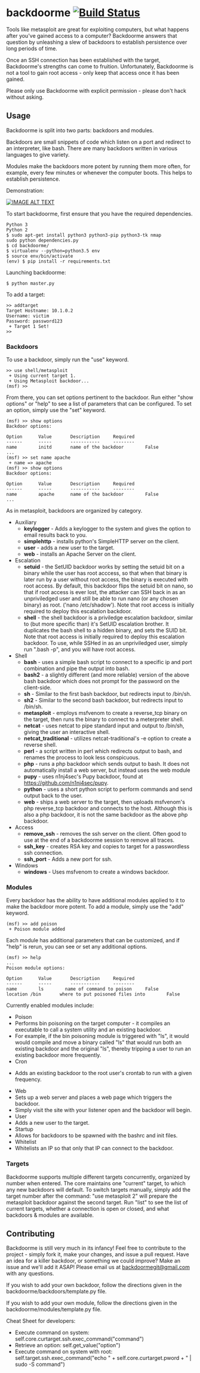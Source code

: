 # backdoorme [![Build Status](https://travis-ci.org/Kkevsterrr/backdoorme.png)](https://travis-ci.org/Kkevsterrr/backdoorme)

 Tools like metasploit are great for exploiting computers, but what happens after you've gained access to a computer? Backdoorme answers that question by unleashing a slew of backdoors to establish persistence over long periods of time.

 Once an SSH connection has been established with the target, Backdoorme's strengths can come to fruition. Unfortunately, Backdoorme is not a tool to gain root access - only keep that access once it has been gained.

 Please only use Backdoorme with explicit permission - please don't hack without asking.
 
## Usage
Backdoorme is split into two parts: backdoors and modules. 

Backdoors are small snippets of code which listen on a port and redirect to an interpreter, like bash. There are many backdoors written in various languages to give variety.

Modules make the backdoors more potent by running them more often, for example, every few minutes or whenever the computer boots. This helps to establish persistence.

Demonstration:

[![IMAGE ALT TEXT](http://img.youtube.com/vi/HhnX1Y09KAk/0.jpg)](http://www.youtube.com/watch?v=HhnX1Y09KAk "BackdoorMe Sh demo")

To start backdoorme, first ensure that you have the required dependencies. 
```
Python 3                                                                                   Python 2
$ sudo apt-get install python3 python3-pip python3-tk nmap                                 sudo python dependencies.py
$ cd backdoorme/
$ virtualenv --python=python3.5 env
$ source env/bin/activate
(env) $ pip install -r requirements.txt
```
Launching backdoorme:
```
$ python master.py
```
To add a target:
``` 
>> addtarget
Target Hostname: 10.1.0.2
Username: victim
Password: password123
 + Target 1 Set!
>>
```
### Backdoors

To use a backdoor, simply run the "use" keyword. 
``` 
>> use shell/metasploit
 + Using current target 1.
 + Using Metasploit backdoor...
(msf) >>
```
From there, you can set options pertinent to the backdoor.  Run either "show options" or "help" to see a list of parameters that can be configured.  To set an option, simply use the "set" keyword. 
```
(msf) >> show options
Backdoor options:

Option		Value		Description		Required
------		-----		-----------		--------
name		initd		name of the backdoor		False
...
(msf) >> set name apache
 + name => apache
(msf) >> show options
Backdoor options:

Option		Value		Description		Required
------		-----		-----------		--------
name		apache		name of the backdoor		False
...
```
As in metasploit, backdoors are organized by category. 
- Auxiliary
  - **keylogger** - Adds a keylogger to the system and gives the option to email results back to you.
  - **simplehttp** - installs python's SimpleHTTP server on the client.
  - **user** - adds a new user to the target.
  - **web** - installs an Apache Server on the client.
- Escalation
  - **setuid** - the SetUID backdoor works by setting the setuid bit on a binary while the user has root acccess, so that when that binary is later run by a user without root access, the binary is executed with root access. By default, this backdoor flips the setuid bit on nano, so that if root access is ever lost, the attacker can SSH back in as an unpriviledged user and still be able to run nano (or any chosen binary) as root. ('nano /etc/shadow'). Note that root access is initially required to deploy this escalation backdoor. 
   - **shell** - the shell backdoor is a priviledge escalation backdoor, similar to (but more specific than) it's SetUID escalation brother. It duplicates the bash shell to a hidden binary, and sets the SUID bit.  Note that root access is initially required to deploy this escalation backdoor. To use, while SSHed in as an unpriviledged user, simply run ".bash -p", and you will have root access.
- Shell
  - **bash** - uses a simple bash script to connect to a specific ip and port combination and pipe the output into bash.
  - **bash2** - a slightly different (and more reliable) version of the above bash backdoor which does not prompt for the password on the client-side.
  - **sh** - Similar to the first bash backdoor, but redirects input to /bin/sh.
  - **sh2** - Similar to the second bash backdoor, but redirects input to /bin/sh.
  - **metasploit** - employs msfvenom to create a reverse_tcp binary on the target, then runs the binary to connect to a meterpreter shell.
  - **netcat** - uses netcat to pipe standard input and output to /bin/sh, giving the user an interactive shell.
  - **netcat_traditional** - utilizes netcat-traditional's -e option to create a reverse shell.
  - **perl** - a script written in perl which redirects output to bash, and renames the process to look less conspicuous.
  - **php** - runs a php backdoor which sends output to bash. It does not automatically install a web server, but instead uses the web module
  - **pupy** - uses n1nj4sec's Pupy backdoor, found at https://github.com/n1nj4sec/pupy.
  - **python** - uses a short python script to perform commands and send output back to the user.
  - **web** - ships a web server to the target, then uploads msfvenom's php reverse_tcp backdoor and connects to the host. Although this is also a php backdoor, it is not the same backdoor as the above php backdoor.
- Access
  - **remove_ssh** - removes the ssh server on the client. Often good to use at the end of a backdoorme session to remove all traces.
  - **ssh_key** - creates RSA key and copies to target for a passwordless ssh connection.
  - **ssh_port** - Adds a new port for ssh.
- Windows
  - **windows** - Uses msfvenom to create a windows backdoor.
  
### Modules
Every backdoor has the ability to have additional modules applied to it to make the backdoor more potent. To add a module, simply use the "add" keyword. 
```
(msf) >> add poison
 + Poison module added
```
Each module has additional parameters that can be customized, and if "help" is rerun, you can see or set any additional options. 
```
(msf) >> help
...
Poison module options:

Option		Value		Description		Required
------		-----		-----------		--------
name	    ls		  name of command to poison		False
location /bin		where to put poisoned files into		False
```
Currently enabled modules include:
 - Poison
  - Performs bin poisoning on the target computer - it compiles an executable to call a system utility and an existing backdoor.
  - For example, if the bin poisoning module is triggered with "ls", it would would compile and move a binary called "ls" that would run both an existing backdoor and the original "ls", thereby tripping a user to run an existing backdoor more frequently. 
 - Cron
  * Adds an existing backdoor to the root user's crontab to run with a given frequency.  
 - Web
  - Sets up a web server and places a web page which triggers the backdoor.
  - Simply visit the site with your listener open and the backdoor will begin.
 - User
  - Adds a new user to the target.
 - Startup
  - Allows for backdoors to be spawned with the bashrc and init files.
 - Whitelist
  - Whitelists an IP so that only that IP can connect to the backdoor.

### Targets
Backdoorme supports multiple different targets concurrently, organized by number when entered. The core maintains one "current" target, to which any new backdoors will default. To switch targets manually, simply add the target number after the command: "use metasploit 2" will prepare the metasploit backdoor against the second target. Run "list" to see the list of current targets, whether a connection is open or closed, and what backdoors & modules are available. 

## Contributing
Backdoorme is still very much in its infancy! Feel free to contribute to the project - simply fork it, make your changes, and issue a pull request. Have an idea for a killer backdoor, or something we could improve? Make an issue and we'll add it ASAP! Please email us at backdoormegit@gmail.com with any questions.

If you wish to add your own backdoor, follow the directions given in the backdoorme/backdoors/template.py file.

If you wish to add your own module, follow the directions given in the backdoorme/modules/template.py file.

Cheat Sheet for developers:
- Execute command on system: self.core.curtarget.ssh.exec_command("command")
- Retrieve an option: self.get_value("option")
- Execute command on system with root: self.target.ssh.exec_command("echo " + self.core.curtarget.pword + " | sudo -S command") 
